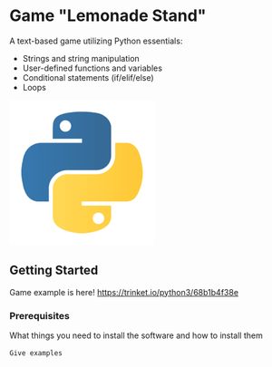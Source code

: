 # Game "Lemonade Stand"

A text-based game utilizing Python essentials:

* Strings and string manipulation
* User-defined functions and variables
* Conditional statements (if/elif/else)
* Loops


![alt text](https://github.com/chapliza/Lemonade_Stand/blob/master/1.jpg)
## Getting Started

Game example is here! 
https://trinket.io/python3/68b1b4f38e

### Prerequisites

What things you need to install the software and how to install them

```
Give examples
```




